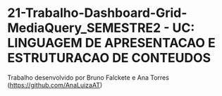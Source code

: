 # 21-Trabalho-Dashboard-Grid-MediaQuery_SEMESTRE2 - UC: LINGUAGEM DE APRESENTACAO E ESTRUTURACAO DE CONTEUDOS
Trabalho desenvolvido por Bruno Falckete e Ana Torres (https://github.com/AnaLuizaAT)
